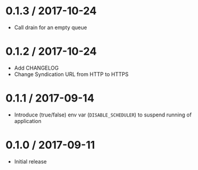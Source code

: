 0.1.3 / 2017-10-24
==================
- Call drain for an empty queue

0.1.2 / 2017-10-24
==================
- Add CHANGELOG
- Change Syndication URL from HTTP to HTTPS 

0.1.1 / 2017-09-14
==================
- Introduce (true/false) env var (`DISABLE_SCHEDULER`) to suspend running of
  application

0.1.0 / 2017-09-11
==================
- Initial release
